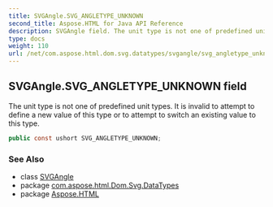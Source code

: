 ```yaml
---
title: SVGAngle.SVG_ANGLETYPE_UNKNOWN
second_title: Aspose.HTML for Java API Reference
description: SVGAngle field. The unit type is not one of predefined unit types. It is invalid to attempt to define a new value of this type or to attempt to switch an existing value to this type
type: docs
weight: 110
url: /net/com.aspose.html.dom.svg.datatypes/svgangle/svg_angletype_unknown/
---
```

## SVGAngle.SVG_ANGLETYPE_UNKNOWN field

The unit type is not one of predefined unit types. It is invalid to attempt to define a new value of this type or to attempt to switch an existing value to this type.

```java
public const ushort SVG_ANGLETYPE_UNKNOWN;
```

### See Also

* class [SVGAngle](../)
* package [com.aspose.html.Dom.Svg.DataTypes](../../svgangle/)
* package [Aspose.HTML](../../../)
